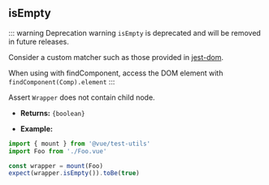## isEmpty

::: warning Deprecation warning
`isEmpty` is deprecated and will be removed in future releases.

Consider a custom matcher such as those provided in [jest-dom](https://github.com/testing-library/jest-dom#tobeempty).

When using with findComponent, access the DOM element with `findComponent(Comp).element`
:::

Assert `Wrapper` does not contain child node.

- **Returns:** `{boolean}`

- **Example:**

```js
import { mount } from '@vue/test-utils'
import Foo from './Foo.vue'

const wrapper = mount(Foo)
expect(wrapper.isEmpty()).toBe(true)
```
